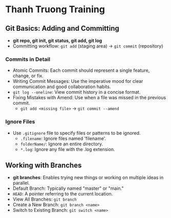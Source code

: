 # Thanh Truong Training

## Git Basics: Adding and Committing

- **git repo, git init, git status, git add, git log**
- Committing workflow: `git add` (staging area) -> `git commit` (repository)

### Commits in Detail

- Atomic Commits: Each commit should represent a single feature, change, or fix.
- Writing Commit Messages: Use the imperative mood for clear communication and good collaboration habits.
- `git log --oneline`: View commit history in a concise format.
- Fixing Mistakes with Amend: Use when a file was missed in the previous commit.
  - `git add <missing file>` -> `git commit --amend`

### Ignore Files

- Use `.gitignore` file to specify files or patterns to be ignored.
  - `.filename`: Ignore files named 'filename'.
  - `folderName/`: Ignore an entire directory.
  - `*.log`: Ignore any file with the .log extension.

## Working with Branches

- **git branches**: Enables trying new things or working on multiple ideas in parallel.
- Default Branch: Typically named "master" or "main."
- `HEAD`: A pointer referring to the current location.
- View All Branches: `git branch`
- Create a New Branch: `git branch <name>`
- Switch to Existing Branch: `git switch <name>`
